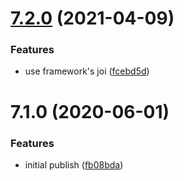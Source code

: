 # [7.2.0](https://github.com/softwaregroup-bg/ut-port-messenger-sim/compare/v7.1.0...v7.2.0) (2021-04-09)


### Features

* use framework's joi ([fcebd5d](https://github.com/softwaregroup-bg/ut-port-messenger-sim/commit/fcebd5d6ab8eadf02450e752bcabb0cf54fd183a))



# 7.1.0 (2020-06-01)


### Features

* initial publish ([fb08bda](https://github.com/softwaregroup-bg/ut-port-messenger-sim/commit/fb08bda3d216cf32131fa261ac4c29a842d6cc3e))



